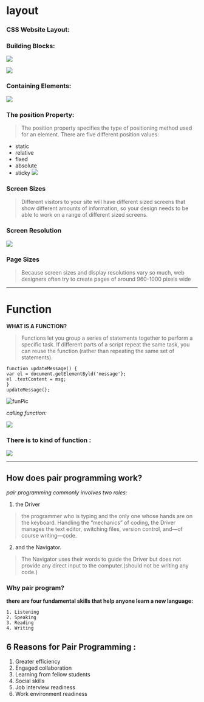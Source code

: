

# layout
  ### CSS Website Layout:
  ### Building Blocks:

  ![](https://miro.medium.com/max/828/1*8-ZiQE4l2YY_ddk5yW8Ujg.png)

  ![](https://miro.medium.com/max/700/1*AFeOAqXNJJdfYAjfXiJ9AQ.jpeg)

 

  ### Containing Elements:
  ![](https://images.slideplayer.com/10/2761560/slides/slide_6.jpg)
   


  ### The position Property:
  >The position property specifies the type of positioning method used for an element.
  >There are five different position values:
   - static
  - relative
  - fixed
  - absolute
  - sticky
  ![](https://www.cleonix.com/blog/wp-content/uploads/2019/03/blog-15-03-1.png)

  ### Screen Sizes
   >Different visitors to your site will have different sized screens that show 
different amounts of information, so your design needs to be able to 
work on a range of different sized screens.

  ### Screen Resolution
  ![](https://assets.codepen.io/17824/internal/screenshots/pens/EBbxp.default.png?fit=cover&format=auto&ha=false&height=540&quality=75&v=2&version=1360004161&width=960)
  ### Page Sizes
  >Because screen sizes and display resolutions vary so much, web 
designers often try to create pages of around 960-1000 pixels wide 




----------------------------------


# Function 
  **WHAT IS A FUNCTION?**

  >Functions let you group a series of statements together to perform a 
  specific task. If different parts of a script repeat the same task, you can 
  reuse the function (rather than repeating the same set of statements).


   ```
   function updateMessage() { 
   var el = document.getElementByld('message'}; 
   el .textContent = msg; 
   } 
   updateMessage(};
   ```
  
   
   ![funPic](https://s3.ap-south-1.amazonaws.com/s3.studytonight.com/tutorials/uploads/pictures/1587882057-1.png)
    
   *calling function:*

   ![](https://cdn.programiz.com/sites/tutorial2program/files/javascript-function-with-parameter.png)
   

   ### There is to kind of function :
   ![](https://miro.medium.com/max/1222/1*q3cj9qBvHyDD6JSq3gAlMA.png)

   --------------------------------
   ## How does pair programming work?
   *pair programming commonly involves two roles:*
   1. the Driver 
   >the programmer who is typing and the only one whose hands are on the keyboard. Handling the “mechanics” of coding, the Driver manages the text editor, switching files, version control, and—of course writing—code. 


   2. and the Navigator. 
   >The Navigator uses their words to guide the Driver but does not provide any direct input to the computer.(should not be writing any code.)

   ### Why pair program?

   **there are four fundamental skills that help anyone learn a new language:**
   
    1. Listening
    2. Speaking
    3. Reading
    4. Writing


   ## 6 Reasons for Pair Programming :
   1. Greater efficiency
   2. Engaged collaboration
   3. Learning from fellow students
   4. Social skills
   5. Job interview readiness
   6. Work environment readiness